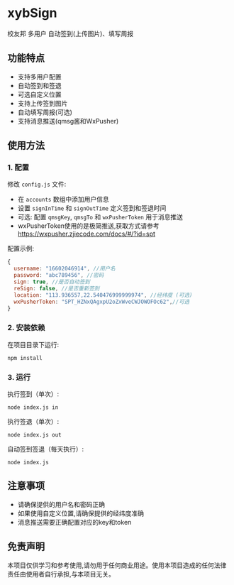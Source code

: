 
# xybSign

校友邦 多用户 自动签到(上传图片)、填写周报

## 功能特点

- 支持多用户配置
- 自动签到和签退
- 可选自定义位置
- 支持上传签到图片
- 自动填写周报(可选)
- 支持消息推送(qmsg酱和WxPusher)

## 使用方法

### 1. 配置

修改 `config.js` 文件:

- 在 `accounts` 数组中添加用户信息
- 设置 `signInTime` 和 `signOutTime` 定义签到和签退时间
- 可选: 配置 `qmsgKey`, `qmsgTo` 和 `wxPusherToken` 用于消息推送
- wxPusherToken使用的是极简推送,获取方式请参考 https://wxpusher.zjiecode.com/docs/#/?id=spt


配置示例:

```javascript
{
  username: "16602046914", //用户名
  password: "abc789456", //密码
  sign: true, //是否自动签到
  reSign: false, //是否重新签到
  location: "113.936557,22.540476999999974", //经纬度 (可选)
  wxPusherToken: "SPT_HZNxQAgxpU2oZxWveCWJOWOFOc62",//可选
}
```

### 2. 安装依赖

在项目目录下运行:

```
npm install
```

### 3. 运行

执行签到（单次）:

```
node index.js in
```

执行签退（单次）:

```
node index.js out
```

自动签到签退（每天执行）:

```
node index.js
```

## 注意事项

- 请确保提供的用户名和密码正确
- 如果使用自定义位置,请确保提供的经纬度准确
- 消息推送需要正确配置对应的key和token

## 免责声明

本项目仅供学习和参考使用,请勿用于任何商业用途。使用本项目造成的任何法律责任由使用者自行承担,与本项目无关。
